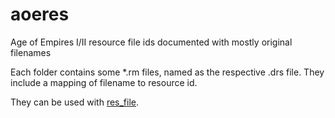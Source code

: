# aoeres
Age of Empires I/II resource file ids documented with mostly original filenames

Each folder contains some \*.rm files, named as the respective .drs file. They include a mapping of filename to resource id.

They can be used with [res_file](https://github.com/withmorten/res_file).
